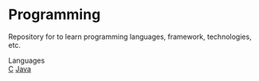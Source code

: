 # Programming

Repository for to learn programming languages, framework, technologies, etc.

Languages  
[C](/C)
[Java](/Java)
